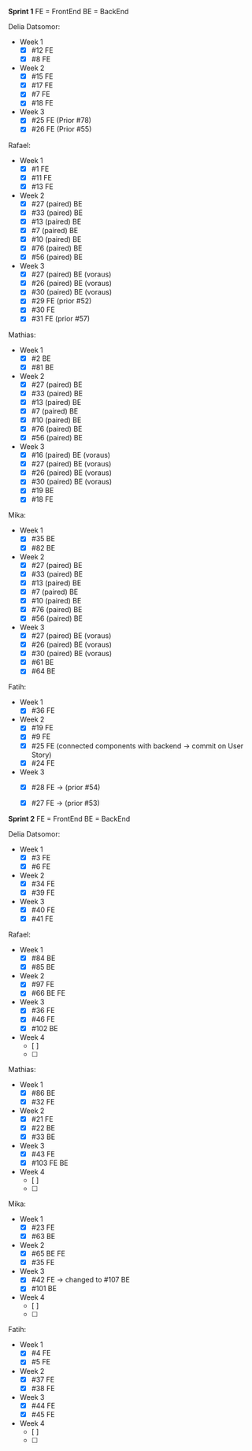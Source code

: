 **Sprint 1**
FE = FrontEnd   BE = BackEnd

Delia Datsomor:
- Week 1
    - [x] #12 FE
    - [x] #8 FE
- Week 2
    - [x] #15 FE
    - [x] #17 FE
    - [x] #7 FE 
    - [x] #18 FE 
- Week 3
    - [x] #25 FE (Prior #78)
    - [x] #26 FE (Prior #55)

Rafael:
- Week 1
    - [x] #1 FE
    - [x] #11 FE
    - [x] #13 FE
- Week 2
    - [x] #27 (paired) BE
    - [x] #33 (paired) BE
    - [x] #13 (paired) BE
    - [x] #7  (paired) BE
    - [x] #10 (paired) BE
    - [x] #76 (paired) BE
    - [x] #56 (paired) BE
- Week 3
    - [x] #27 (paired) BE (voraus)
    - [x] #26 (paired) BE (voraus)
    - [x] #30 (paired) BE (voraus)
    - [x] #29 FE (prior #52)
    - [x] #30 FE 
    - [x] #31 FE (prior #57)

Mathias:
- Week 1
    - [x] #2 BE
    - [x] #81 BE

- Week 2
    - [x] #27 (paired) BE
    - [x] #33 (paired) BE
    - [x] #13 (paired) BE
    - [x] #7  (paired) BE
    - [x] #10 (paired) BE
    - [x] #76 (paired) BE
    - [x] #56 (paired) BE
- Week 3
    - [x] #16 (paired) BE (voraus)
    - [x] #27 (paired) BE (voraus)
    - [x] #26 (paired) BE (voraus)
    - [x] #30 (paired) BE (voraus)
    - [x] #19 BE
    - [x] #18 FE 

Mika:
- Week 1
    - [x] #35 BE
    - [x] #82 BE
- Week 2
    - [x] #27 (paired) BE
    - [x] #33 (paired) BE
    - [x] #13 (paired) BE
    - [x] #7  (paired) BE
    - [x] #10 (paired) BE
    - [x] #76 (paired) BE
    - [x] #56 (paired) BE
- Week 3
    - [x] #27 (paired) BE (voraus)
    - [x] #26 (paired) BE (voraus)
    - [x] #30 (paired) BE (voraus)
    - [x] #61 BE
    - [x] #64 BE 

Fatih:
- Week 1
    - [x] #36 FE
- Week 2
    - [x] #19 FE
    - [x] #9 FE
    - [x] #25 FE (connected components with backend -> commit on User Story)
    - [x] #24 FE 
- Week 3
    - [x] #28 FE -> (prior #54)
    - [x] #27 FE -> (prior #53) 





**Sprint 2**
FE = FrontEnd   BE = BackEnd

Delia Datsomor:
- Week 1
    - [x] #3 FE
    - [x] #6 FE
- Week 2
    - [x] #34 FE
    - [x] #39 FE
- Week 3
    - [x] #40 FE
    - [x] #41 FE

Rafael:
- Week 1
    - [x] #84 BE
    - [x] #85 BE
- Week 2
    - [x] #97 FE
    - [x] #66 BE FE
- Week 3
    - [x] #36 FE
    - [x] #46 FE
    - [x] #102 BE
- Week 4
    - [ ]
    - [ ]


Mathias:
- Week 1
    - [x] #86 BE
    - [x] #32 FE
- Week 2
    - [x] #21 FE
    - [x] #22 BE
    - [x] #33 BE
- Week 3
    - [x] #43 FE
    - [x] #103 FE BE
- Week 4
    - [ ]
    - [ ]

Mika:
- Week 1
    - [x] #23 FE
    - [x] #63 BE
- Week 2
    - [x] #65 BE FE
    - [x] #35 FE
- Week 3
    - [x] #42 FE -> changed to #107 BE
    - [x] #101 BE
- Week 4
    - [ ]
    - [ ]

Fatih:
- Week 1
    - [x] #4 FE
    - [x] #5 FE
- Week 2
    - [x] #37 FE
    - [x] #38 FE
- Week 3
    - [x] #44 FE
    - [x] #45 FE
- Week 4
    - [ ]
    - [ ]
